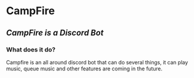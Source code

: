 # CampFire

## *CampFire is a Discord Bot*


### What does it do?

Campfire is an all around discord bot that can do several things,
it can play music, queue music and other features are coming in the future.
